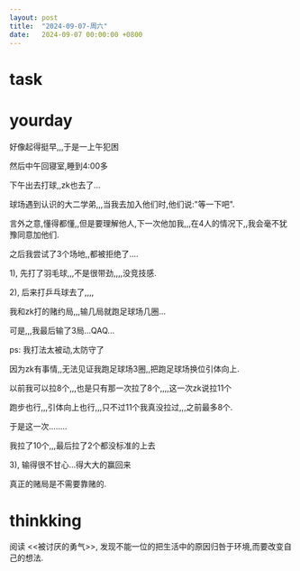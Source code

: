 ```yaml
---
layout: post
title:  "2024-09-07-周六"
date:   2024-09-07 00:00:00 +0800
---
```


# task





 

# yourday



好像起得挺早,,,于是一上午犯困

然后中午回寝室,睡到4:00多



下午出去打球,,zk也去了...

球场遇到认识的大二学弟,,,当我去加入他们时,他们说:"等一下吧".

言外之意,懂得都懂,,但是要理解他人,下一次他加我,,,在4人的情况下,,我会毫不犹豫同意加他们.

之后我尝试了3个场地,,都被拒绝了....



1), 先打了羽毛球,,,不是很带劲,,,,没竞技感.

2), 后来打乒乓球去了,,,,

我和zk打的赌约局,,,输几局就跑足球场几圈...

可是,,,我最后输了3局...QAQ...

ps: 我打法太被动,太防守了

因为zk有事情,,无法见证我跑足球场3圈,,把跑足球场换位引体向上.

以前我可以拉8个,,,也是只有那一次拉了8个,,,,这一次zk说拉11个

跑步也行,,,引体向上也行,,,只不过11个我真没拉过,,,之前最多8个.

于是这一次........

我拉了10个,,,最后拉了2个都没标准的上去

3), 输得很不甘心...得大大的赢回来

真正的赌局是不需要靠赌的.



# thinkking

阅读 <<被讨厌的勇气>>, 发现不能一位的把生活中的原因归咎于环境,而要改变自己的想法.




